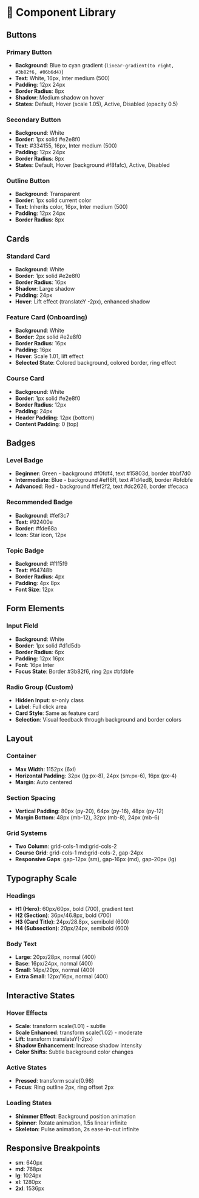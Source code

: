 # 🧩 Component Library

## Buttons

### Primary Button
- **Background**: Blue to cyan gradient (`linear-gradient(to right, #3b82f6, #06b6d4)`)
- **Text**: White, 16px, Inter medium (500)
- **Padding**: 12px 24px
- **Border Radius**: 8px
- **Shadow**: Medium shadow on hover
- **States**: Default, Hover (scale 1.05), Active, Disabled (opacity 0.5)

### Secondary Button
- **Background**: White
- **Border**: 1px solid #e2e8f0
- **Text**: #334155, 16px, Inter medium (500)
- **Padding**: 12px 24px
- **Border Radius**: 8px
- **States**: Default, Hover (background #f8fafc), Active, Disabled

### Outline Button
- **Background**: Transparent
- **Border**: 1px solid current color
- **Text**: Inherits color, 16px, Inter medium (500)
- **Padding**: 12px 24px
- **Border Radius**: 8px

## Cards

### Standard Card
- **Background**: White
- **Border**: 1px solid #e2e8f0
- **Border Radius**: 16px
- **Shadow**: Large shadow
- **Padding**: 24px
- **Hover**: Lift effect (translateY -2px), enhanced shadow

### Feature Card (Onboarding)
- **Background**: White
- **Border**: 2px solid #e2e8f0
- **Border Radius**: 16px
- **Padding**: 16px
- **Hover**: Scale 1.01, lift effect
- **Selected State**: Colored background, colored border, ring effect

### Course Card
- **Background**: White
- **Border**: 1px solid #e2e8f0
- **Border Radius**: 12px
- **Padding**: 24px
- **Header Padding**: 12px (bottom)
- **Content Padding**: 0 (top)

## Badges

### Level Badge
- **Beginner**: Green - background #f0fdf4, text #15803d, border #bbf7d0
- **Intermediate**: Blue - background #eff6ff, text #1d4ed8, border #bfdbfe
- **Advanced**: Red - background #fef2f2, text #dc2626, border #fecaca

### Recommended Badge
- **Background**: #fef3c7
- **Text**: #92400e
- **Border**: #fde68a
- **Icon**: Star icon, 12px

### Topic Badge
- **Background**: #f1f5f9
- **Text**: #64748b
- **Border Radius**: 4px
- **Padding**: 4px 8px
- **Font Size**: 12px

## Form Elements

### Input Field
- **Background**: White
- **Border**: 1px solid #d1d5db
- **Border Radius**: 6px
- **Padding**: 12px 16px
- **Font**: 16px Inter
- **Focus State**: Border #3b82f6, ring 2px #bfdbfe

### Radio Group (Custom)
- **Hidden Input**: sr-only class
- **Label**: Full click area
- **Card Style**: Same as feature card
- **Selection**: Visual feedback through background and border colors

## Layout

### Container
- **Max Width**: 1152px (6xl)
- **Horizontal Padding**: 32px (lg:px-8), 24px (sm:px-6), 16px (px-4)
- **Margin**: Auto centered

### Section Spacing
- **Vertical Padding**: 80px (py-20), 64px (py-16), 48px (py-12)
- **Margin Bottom**: 48px (mb-12), 32px (mb-8), 24px (mb-6)

### Grid Systems
- **Two Column**: grid-cols-1 md:grid-cols-2
- **Course Grid**: grid-cols-1 md:grid-cols-2, gap-24px
- **Responsive Gaps**: gap-12px (sm), gap-16px (md), gap-20px (lg)

## Typography Scale

### Headings
- **H1 (Hero)**: 60px/60px, bold (700), gradient text
- **H2 (Section)**: 36px/46.8px, bold (700)
- **H3 (Card Title)**: 24px/28.8px, semibold (600)
- **H4 (Subsection)**: 20px/24px, semibold (600)

### Body Text
- **Large**: 20px/28px, normal (400)
- **Base**: 16px/24px, normal (400)
- **Small**: 14px/20px, normal (400)
- **Extra Small**: 12px/16px, normal (400)

## Interactive States

### Hover Effects
- **Scale**: transform scale(1.01) - subtle
- **Scale Enhanced**: transform scale(1.02) - moderate
- **Lift**: transform translateY(-2px)
- **Shadow Enhancement**: Increase shadow intensity
- **Color Shifts**: Subtle background color changes

### Active States
- **Pressed**: transform scale(0.98)
- **Focus**: Ring outline 2px, ring offset 2px

### Loading States
- **Shimmer Effect**: Background position animation
- **Spinner**: Rotate animation, 1.5s linear infinite
- **Skeleton**: Pulse animation, 2s ease-in-out infinite

## Responsive Breakpoints
- **sm**: 640px
- **md**: 768px
- **lg**: 1024px
- **xl**: 1280px
- **2xl**: 1536px
